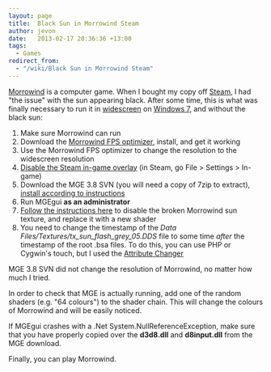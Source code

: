 ```yaml
---
layout: page
title:  Black Sun in Morrowind Steam
author: jevon
date:   2013-02-17 20:36:36 +13:00
tags:
  - Games
redirect_from:
  - "/wiki/Black Sun in Morrowind Steam"
---
```


[Morrowind](morrowind.md) is a computer game. When I bought my copy off [Steam](steam.md), I had "the issue" with the sun appearing black. After some time, this is what was finally necessary to run it in [widescreen](widescreen.md) on [Windows 7](windows-7.md), and without the black sun:

1. Make sure Morrowind can run
1. Download the <a href="http://www.lowgenius.net/post/2008/05/23/Morrowind-FPS-Optimizer.aspx">Morrowind FPS optimizer</a>, install, and get it working
1. Use the Morrowind FPS optimizer to change the resolution to the widescreen resolution
1. <a href="http://www.bethsoft.com/bgsforums/index.php?s=&showtopic=1066028&view=findpost&p=15491605">Disable the Steam in-game overlay</a> (in Steam, go File > Settings > In-game)
1. Download the MGE 3.8 SVN (you will need a copy of 7zip to extract), <a href="http://sourceforge.net/apps/mediawiki/morrgraphext/index.php?title=Installing_MGE_correctly">install according to instructions</a>
1. Run MGEgui **as an administrator**
1. <a href="http://forums.steampowered.com/forums/showthread.php?p=12907295#2">Follow the instructions here</a> to disable the broken Morrowind sun texture, and replace it with a new shader
1. You need to change the timestamp of the _Data Files/Textures/tx_sun_flash_grey_05.DDS_ file to some time _after_ the timestamp of the root .bsa files. To do this, you can use PHP or Cygwin's touch, but I used the <a href="http://www.petges.lu/index.html">Attribute Changer</a>

MGE 3.8 SVN did not change the resolution of Morrowind, no matter how much I tried.

In order to check that MGE is actually running, add one of the random shaders (e.g. "64 colours") to the shader chain. This will change the colours of Morrowind and will be easily noticed.

If MGEgui crashes with a .Net System.NullReferenceException, make sure that you have properly copied over the **d3d8.dll** and **d8input.dll** from the MGE download.

Finally, you can play Morrowind.

